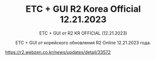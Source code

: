 <h1 style="text-align:center">ETC + GUI R2 Korea Official 12.21.2023</h1>

<p style="text-align:center">ETC + GUI от R2 KR OFFICIAL (12.21.2023)</p>

<p style="text-align:center">ETC + GUI от корейского обновления R2 Online 12.21.2023 года.</p>

https://r2.webzen.co.kr/news/updates/detail/33572

<p>&nbsp;</p>
